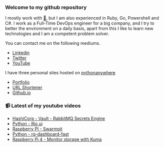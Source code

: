 ### Welcome to my github repository

I mostly work with [:snake:](https://www.python.org/), but I am also experienced in Ruby, Go, Powershell and C#. I work as a Full-Time DevOps engineer for a big company, and I try to better the environment on a daily basis, apart from this I like to learn new technologies and I am a competent problem solver.

You can contact me on the following mediums.
- [Linkedin](https://www.linkedin.com/in/r3ap3rpy)
- [Twitter](https://twitter.com/r3ap3rpy)
- [YouTube](https://www.youtube.com/channel/UC1qkMXH8d2I9DDAtBSeEHqg)

I have three personal sites hosted on [pythonanywhere](https://www.pythonanywhere.com/)
- [Portfolio](http://r3ap3rpy.pythonanywhere.com/)
- [URL Shortener](http://shortenpy.pythonanywhere.com/)
- [Github.io](https://r3ap3rpy.github.io/)

### :video_camera: Latest of my youtube videos
<!-- YOUTUBE:START -->
- [HashiCorp - Vault - RabbitMQ Secrets Engine](https://www.youtube.com/watch?v=PdF6g2JTcKI)
- [Python - Rio ui](https://www.youtube.com/watch?v=66tfPkG6DeY)
- [Raspberry PI - Swarmpit](https://www.youtube.com/watch?v=l_yOkhEmwyc)
- [Python - rq-dashboard-fast](https://www.youtube.com/watch?v=1c4CuxY7Sdo)
- [Raspberry Pi 4 - Monitor storage with Kuma](https://www.youtube.com/watch?v=tsIyQnBcWfE)
<!-- YOUTUBE:END -->


